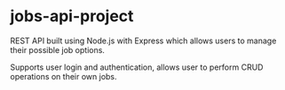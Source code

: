 # jobs-api-project

REST API built using Node.js with Express which allows users to manage their possible job options.

Supports user login and authentication, allows user to perform CRUD operations on their own jobs.
